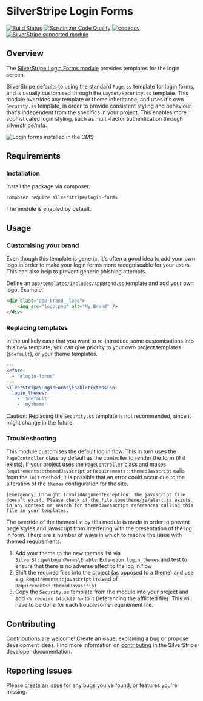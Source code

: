 # SilverStripe Login Forms

[![Build Status](https://api.travis-ci.org/silverstripe/silverstripe-login-forms.svg?branch=master)](https://travis-ci.org/silverstripe/silverstripe-login-forms)
[![Scrutinizer Code Quality](https://scrutinizer-ci.com/g/silverstripe/silverstripe-login-forms/badges/quality-score.png?b=master)](https://scrutinizer-ci.com/g/silverstripe/silverstripe-login-forms/?branch=master)
[![codecov](https://codecov.io/gh/silverstripe/silverstripe-login-forms/branch/master/graph/badge.svg)](https://codecov.io/gh/silverstripe/silverstripe-login-forms)
[![SilverStripe supported module](https://img.shields.io/badge/silverstripe-supported-0071C4.svg)](https://www.silverstripe.org/software/addons/silverstripe-commercially-supported-module-list/)

## Overview

The [SilverStripe Login Forms module](https://github.com/silverstripe/silverstripe-login-forms) provides templates for the login screen.

SilverStripe defaults to using the standard `Page.ss` template for login forms,
and is usually customised through the `Layout/Security.ss` template.
This module overrides any template or theme inheritance,
and uses it's own `Security.ss` template, in order to provide consistent
styling and behaviour that's independent from the specifics in your project.
This enables more sophisticated login styling, such
as multi-factor authentication through [silverstripe/mfa](https://github.com/silverstripe/silverstripe-mfa).

![Login forms installed in the CMS](docs/en/_images/screenshot.png)

## Requirements

### Installation

Install the package via composer.

```
composer require silverstripe/login-forms
```

The module is enabled by default.

## Usage

### Customising your brand

Even though this template is generic, it's often a good idea
to add your own logo in order to make your login forms
more recogniseable for your users. This can also help
to prevent generic phishing attempts.

Define an `app/templates/Includes/AppBrand.ss` template
and add your own logo. Example:

```html
<div class="app-brand__logo">
    <img src="logo.png" alt="My Brand" />
</div>
```

### Replacing templates

In the unlikely case that you want to re-introduce some customisations
into this new template, you can give priority to your own project templates
(`$default`), or your theme templates.

```yml
---
Before:
  - '#login-forms'
---
SilverStripe\LoginForms\EnablerExtension:
  login_themes:
    - '$default'
    - 'mytheme'
```

Caution: Replacing the `Security.ss` template is not recommended,
since it might change in the future.

### Troubleshooting

This module customises the default log in flow. This in turn uses the `PageController` class by default as the controller to render the form (if it exists). If your project uses the `PageController` class and makes `Requirements::themedJavscript` or `Requirements::themedJavscript` calls from the `init` method, it is possible that an error could occur due to the alteration of the `themes` configuration for the site.

```
[Emergency] Uncaught InvalidArgumentException: The javascript file doesn't exist. Please check if the file sometheme/js/alert.js exists in any context or search for themedJavascript references calling this file in your templates.
```

The override of the themes list by this module is made in order to prevent page styles and javascript from interfering with the presentation of the log in form. There are a number of ways in which to resolve the issue with themed requirements:

1. Add your theme to the new themes list via `SilverStripe\LoginForms\EnablerExtension.login_themes` and test to ensure that there is no adverse affect to the log in flow
2. Shift the required files into the project (as opposed to a theme) and use e.g. `Requirements::javascript` instead of `Requirements::themedJavascript`
3. Copy the `Security.ss` template from the module into your project and add `<% require block() %>` to it (referencing the afflicted file). This will have to be done for each troublesome requriement file.

## Contributing

Contributions are welcome! Create an issue, explaining a bug or propose development ideas. Find more information on
[contributing](https://docs.silverstripe.org/en/contributing/) in the SilverStripe developer documentation.

## Reporting Issues

Please [create an issue](https://github.com/silverstripe/silverstripe-login-forms/issues) for any bugs you've found, or features you're missing.
